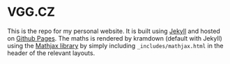 # VGG.CZ

This is the repo for my personal website. It is built using [Jekyll](https://jekyllrb.com/) and hosted on [Github Pages](https://pages.github.com/). The maths is rendered by kramdown (default with Jekyll) using the [Mathjax library](https://www.mathjax.org/) by simply including `_includes/mathjax.html` in the header of the relevant layouts.
